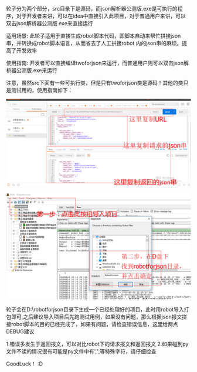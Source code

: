 轮子分为两个部分，src目录下是源码，而json解析器公测版.exe是可执行的程序，对于开发者来讲，可以在idea中直接引入此项目，对于普通用户来讲，可以双击json解析器公测版.exe来直接运行

适用场景: 此轮子适用于直接生成robot脚本代码，即脚本自动来帮忙拼接json串，并转换成robot脚本语言，从而省去了人工拼接robot 内的json串的麻烦，提高了开发效率

使用指南: 开发者可以直接编译twoforjson来运行，而普通用户则可以双击json解析器公测版.exe来运行

注意，虽然src下面有一些可执行类，但是只有twoforjson类是源码！其他的类只是测试用的，使用指南如下：

![](img/a.png)

![](img/c.png)

轮子会在D:\\robotforjson目录下生成一个已经处理好的项目，此时用robot导入打包即可,之后建议导入项目后先跑测试用例，如果没有问题，那么根据json报文拼接robot脚本的目的已经完成了，如果有问题，请检查错误信息，这里给两点DEBUG建议

1.错误多发生于返回报文，可以对比robot下的请求报文和返回报文
2.如果碰到py文件不读的情况很有可能是py文件中有',",等特殊字符，请仔细检查

GoodLuck！ :D